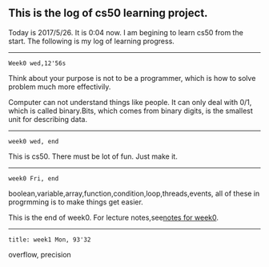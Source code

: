 ## This is the log of cs50 learning project.

Today is 2017/5/26. It is 0:04 now. I am begining to learn cs50 from the start. The following is my log of learning progress.

----

`Week0 wed,12'56s`

Think about your purpose is not to be a programmer, which is how to solve problem much more effectivily.

Computer can not understand things like people. It can only deal with 0/1, which is called binary.Bits, which comes from binary digits, is the smallest unit for describing data.

-----

`week0 wed, end`

This is cs50. There must be lot of fun. Just make it.

----

`week0 Fri, end`

boolean,variable,array,function,condition,loop,threads,events, all of these in progrmming is to make things get easier.

This is the end of week0. For lecture notes,see[notes for week0](http://docs.cs50.net/2016/fall/notes/0/week0.html#problem-set-0).

-----

`title: week1 Mon, 93'32`

overflow, precision

